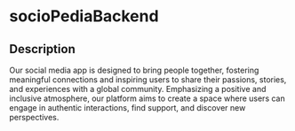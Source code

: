 # socioPediaBackend
## Description
Our social media app is designed to bring people together, fostering meaningful connections and inspiring users to share their passions, stories, and experiences with a global community. Emphasizing a positive and inclusive atmosphere, our platform aims to create a space where users can engage in authentic interactions, find support, and discover new perspectives.
